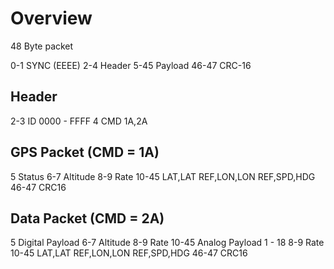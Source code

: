 # Overview

48 Byte packet

0-1    SYNC (EEEE)
2-4    Header
5-45   Payload
46-47  CRC-16

## Header

2-3    ID    0000 - FFFF
4      CMD   1A,2A

## GPS Packet (CMD = 1A)

5      Status
6-7    Altitude
8-9    Rate
10-45  LAT,LAT REF,LON,LON REF,SPD,HDG
46-47  CRC16

## Data Packet (CMD = 2A)

5      Digital Payload
6-7    Altitude
8-9    Rate
10-45  Analog Payload 1 - 18
8-9    Rate
10-45  LAT,LAT REF,LON,LON REF,SPD,HDG
46-47  CRC16
